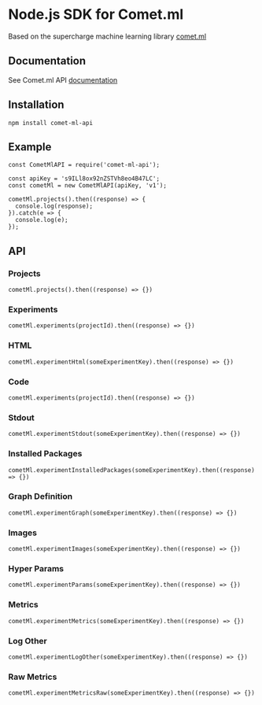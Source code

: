 # Node.js SDK for Comet.ml

Based on the supercharge machine learning library [comet.ml](comet.ml)

## Documentation
See Comet.ml API [documentation](https://staging.comet.ml/docs/rest-api/endpoints/)

## Installation
`npm install comet-ml-api`


## Example
```
const CometMlAPI = require('comet-ml-api');

const apiKey = 's9ILl8ox92nZSTVh8eo4B47LC';
const cometMl = new CometMlAPI(apiKey, 'v1');

cometMl.projects().then((response) => {
  console.log(response);
}).catch(e => {
  console.log(e);
});
```

## API
### Projects
```
cometMl.projects().then((response) => {})
```
### Experiments
```
cometMl.experiments(projectId).then((response) => {})
```
### HTML
```
cometMl.experimentHtml(someExperimentKey).then((response) => {})
```
### Code
```
cometMl.experiments(projectId).then((response) => {})
```
### Stdout
```
cometMl.experimentStdout(someExperimentKey).then((response) => {})
```
### Installed Packages
```
cometMl.experimentInstalledPackages(someExperimentKey).then((response) => {})
```
### Graph Definition
```
cometMl.experimentGraph(someExperimentKey).then((response) => {})
```
### Images
```
cometMl.experimentImages(someExperimentKey).then((response) => {})
```
### Hyper Params
```
cometMl.experimentParams(someExperimentKey).then((response) => {})
```
### Metrics
```
cometMl.experimentMetrics(someExperimentKey).then((response) => {})
```
### Log Other
```
cometMl.experimentLogOther(someExperimentKey).then((response) => {})
```
### Raw Metrics
```
cometMl.experimentMetricsRaw(someExperimentKey).then((response) => {})
```

